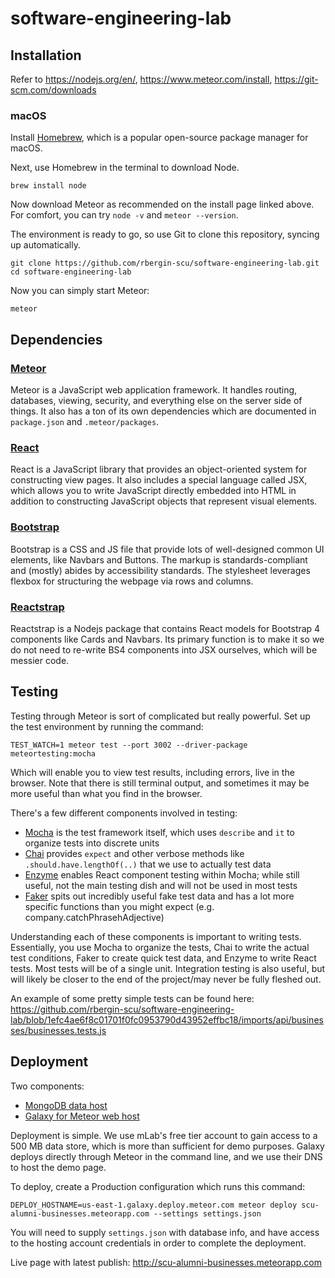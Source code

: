 # software-engineering-lab

## Installation

Refer to https://nodejs.org/en/, https://www.meteor.com/install, https://git-scm.com/downloads

### macOS

Install [Homebrew](https://brew.sh/), which is a popular open-source package manager for macOS.

Next, use Homebrew in the terminal to download Node.

```
brew install node
```

Now download Meteor as recommended on the install page linked above. For comfort, you can try `node -v` and `meteor --version`.

The environment is ready to go, so use Git to clone this repository, syncing up automatically.

```
git clone https://github.com/rbergin-scu/software-engineering-lab.git
cd software-engineering-lab
```

Now you can simply start Meteor:

```
meteor
```


## Dependencies

### [Meteor](https://www.meteor.com/)

Meteor is a JavaScript web application framework. It handles routing, databases, viewing, security, and everything else on the server side of things. It also has a ton of its own dependencies which are documented in `package.json` and `.meteor/packages`.

### [React](https://reactjs.org/)

React is a JavaScript library that provides an object-oriented system for constructing view pages. It also includes a special language called JSX, which allows you to write JavaScript directly embedded into HTML in addition to constructing JavaScript objects that represent visual elements.

### [Bootstrap](https://getbootstrap.com/)

Bootstrap is a CSS and JS file that provide lots of well-designed common UI elements, like Navbars and Buttons. The markup is standards-compliant and (mostly) abides by accessibility standards. The stylesheet leverages flexbox for structuring the webpage via rows and columns.

### [Reactstrap](https://reactstrap.github.io/)

Reactstrap is a Nodejs package that contains React models for Bootstrap 4 components like Cards and Navbars. Its primary function is to make it so we do not need to re-write BS4 components into JSX ourselves, which will be messier code.


## Testing

Testing through Meteor is sort of complicated but really powerful. Set up the test environment by running the command:

```
TEST_WATCH=1 meteor test --port 3002 --driver-package meteortesting:mocha
```

Which will enable you to view test results, including errors, live in the browser. Note that there is still terminal output, and sometimes it may be more useful than what you find in the browser.

There's a few different components involved in testing:

- [Mocha](https://mochajs.org/) is the test framework itself, which uses `describe` and `it` to organize tests into discrete units
- [Chai](https://www.chaijs.com/guide/styles/#expect) provides `expect` and other verbose methods like `.should.have.lengthOf(..)` that we use to actually test data
- [Enzyme](https://airbnb.io/enzyme/docs/api/) enables React component testing within Mocha; while still useful, not the main testing dish and will not be used in most tests
- [Faker](https://www.npmjs.com/package/faker) spits out incredibly useful fake test data and has a lot more specific functions than you might expect (e.g. company.catchPhrasehAdjective)

Understanding each of these components is important to writing tests. Essentially, you use Mocha to organize the tests, Chai to write the actual test conditions, Faker to create quick test data, and Enzyme to write React tests. Most tests will be of a single unit. Integration testing is also useful, but will likely be closer to the end of the project/may never be fully fleshed out.

An example of some pretty simple tests can be found here: https://github.com/rbergin-scu/software-engineering-lab/blob/1efc4ae6f8c01701f0fc0953790d43952effbc18/imports/api/businesses/businesses.tests.js


## Deployment

Two components:

- [MongoDB data host](https://mlab.com)
- [Galaxy for Meteor web host](https://galaxy.meteor.com)

Deployment is simple. We use mLab's free tier account to gain access to a 500 MB data store, which is more than sufficient for demo purposes. Galaxy deploys directly through Meteor in the command line, and we use their DNS to host the demo page.

To deploy, create a Production configuration which runs this command:

```
DEPLOY_HOSTNAME=us-east-1.galaxy.deploy.meteor.com meteor deploy scu-alumni-businesses.meteorapp.com --settings settings.json
```

You will need to supply `settings.json` with database info, and have access to the hosting account credentials in order to complete the deployment.

Live page with latest publish: http://scu-alumni-businesses.meteorapp.com
